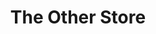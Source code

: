 ---
title: "The Other Store"
url: /chippewas-of-the-thames-first-nation/the-other-store/
shop: convenience
---